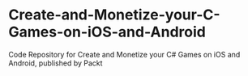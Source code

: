 # Create-and-Monetize-your-C-Games-on-iOS-and-Android
Code Repository for Create and Monetize your C# Games on iOS and Android, published by Packt
